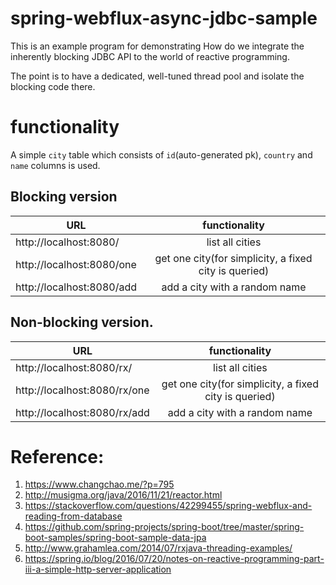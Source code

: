 # spring-webflux-async-jdbc-sample
This is an example program for demonstrating How do we integrate the inherently blocking JDBC API to the world of reactive programming.

The point is to have a dedicated, well-tuned thread pool and isolate the blocking code there.

# functionality
A simple `city` table which consists of `id`(auto-generated pk), `country` and `name` columns is used.

## Blocking version
| URL                           | functionality                                               |
| ----------------------------- |:-----------------------------------------------------------:|
| http://localhost:8080/        | list all cities                                             |
| http://localhost:8080/one     | get one city(for simplicity, a fixed city is queried)       |
| http://localhost:8080/add     | add a city with a random name                               |

## Non-blocking version.
| URL                              | functionality                                               |
| -------------------------------- |:-----------------------------------------------------------:|
| http://localhost:8080/rx/        | list all cities                                             |
| http://localhost:8080/rx/one     | get one city(for simplicity, a fixed city is queried)       |
| http://localhost:8080/rx/add     | add a city with a random name                               |

# Reference:
1. https://www.changchao.me/?p=795
1. http://musigma.org/java/2016/11/21/reactor.html
1. https://stackoverflow.com/questions/42299455/spring-webflux-and-reading-from-database
1. https://github.com/spring-projects/spring-boot/tree/master/spring-boot-samples/spring-boot-sample-data-jpa
1. http://www.grahamlea.com/2014/07/rxjava-threading-examples/
1. https://spring.io/blog/2016/07/20/notes-on-reactive-programming-part-iii-a-simple-http-server-application
